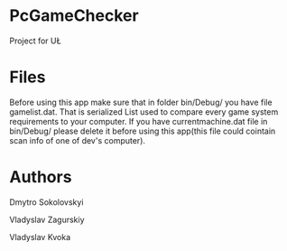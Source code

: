 # PcGameChecker
Project for UŁ

# Files
Before using this app make sure that in folder bin/Debug/ you have file gamelist.dat. That is serialized List<Game> used to compare every game system requirements to your computer. If you have currentmachine.dat file in bin/Debug/ please delete it before using this app(this file could cointain scan info of one of dev's computer).

# Authors
Dmytro Sokolovskyi

Vladyslav Zagurskiy

Vladyslav Kvoka
